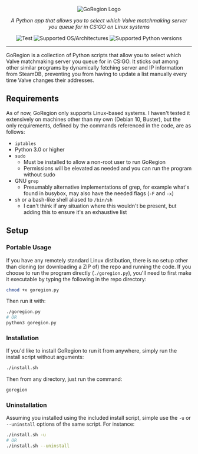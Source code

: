 <p align="center">
  <img src="http://skylerspaeth.com/assets/goregion/goregion.png" alt="GoRegion Logo">
</p>
<p align="center">
    <em>A Python app that allows you to select which Valve matchmaking server you queue for in CS:GO on Linux systems</em>
</p>
<p align="center">
    <img src="https://img.shields.io/github/v/release/skylerspaeth/goregion?color=%2334D058" alt="Test">
    <img src="https://img.shields.io/badge/platform-linux--64%20%7C%20linux--32-%2334D058" alt="Supported OS/Architectures">
    <img src="http://skylerspaeth.com/assets/goregion/versions.svg" alt="Supported Python versions">
</p>

---
GoRegion is a collection of Python scripts that allow you to select which Valve matchmaking server you queue for in CS:GO. It sticks out among other similar programs by dynamically fetching server and IP information from SteamDB, preventing you from having to update a list manually every time Valve changes their addresses.
## Requirements
As of now, GoRegion only supports Linux-based systems. I haven't tested it extensively on machines other than my own (Debian 10, Buster), but the only requirements, defined by the commands referenced in the code, are as follows:
- `iptables`
- Python 3.0 or higher
- `sudo`
  - Must be installed to allow a non-root user to run GoRegion
  - Permissions will be elevated as needed and you can run the program without sudo
- GNU `grep`
  - Presumably alternative implementations of grep, for example what's found in busybox, may also have the needed flags (`-F` and `-x`)
- `sh` or a bash-like shell aliased to `/bin/sh`
  - I can't think if any situation where this wouldn't be present, but adding this to ensure it's an exhaustive list

## Setup
### Portable Usage
If you have any remotely standard Linux distibution, there is no setup other than cloning (or downloading a ZIP of) the repo and running the code. If you choose to run the program directly (`./goregion.py`), you'll need to first make it executable by typing the following in the repo directory:
```bash
chmod +x goregion.py
```
Then run it with:
```bash
./goregion.py
# OR
python3 goregion.py
```
### Installation
If you'd like to install GoRegion to run it from anywhere, simply run the install script without arguments:
```bash
./install.sh
```
Then from any directory, just run the command:
```bash
goregion
```
### Uninstallation
Assuming you installed using the included install script, simple use the `-u` or `--uninstall` options of the same script. For instance:
```bash
./install.sh -u
# OR
./install.sh --uninstall
```
